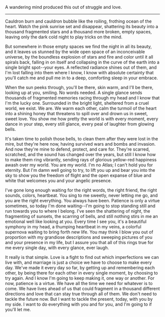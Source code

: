 A wandering mind produced this out of struggle and love.

---

Cauldron burn and cauldron bubble like the roiling, frothing ocean of the heart.
Watch the pink sunrise set and disappear, shattering its beauty into a thousand
fragmented stars and a thousand more broken, empty spaces, leaving only the dark
cold night to play tricks on the mind.

But somewhere in those empty spaces we find the night in all its beauty, and it
leaves us stunned by the wide open space of an inconceivable universe, by the
boundless explosion of stars and fire and color until it all spirals back,
falling in on itself and collapsing in the curve of the earth into a single
bright spot--your eyes. A reflected radiance shines out of them, and I'm lost
falling into them where I know, I know with absolute certainty that you'll catch
me and pull me in to a deep, comforting sleep in your embrace.

When the sun peeks through, you'll be there, skin warm, and I'll be there,
looking up at you, smiling. No words needed. A single glance sends thousands of
fragmented memories racing through my head and I know that I'm the lucky one.
Surrounded in the bright light, sheltered from a cruel world, we exist. We are.
We warm each other, calm the turmoil of the heart into a shining honey that
threatens to spill over and drown us in sweet, sweet love. You show me how
pretty the world is with every moment, every dance in your step, every still
glance, every peal of laughter from glowing bells.

It's taken time to polish those bells, to clean them after they were lost in the
mire, but they're here now, having survived wars and bombs and invasion. And now
they're mine to defend, protect, and care for. They're scarred, scratched, and
the sound has changed over the years, but still I know how to make them ring
vibrantly, sending rays of glorious yellow-red happiness awash over my world.
You are my world. I'm no Atlas; I can't hold you for eternity. But I'm damn well
going to try, to lift you up and bear you into the sky to show you the freedom
of flight and the open expanse of blue and white that welcomes you and your
angelic presence.

I've gone long enough waiting for the right words, the right friend, the right
sounds, colors, heartbeat. You sing to me sweetly, never letting me go, and you
are the right everything. You always have been. Patience is only a virtue
sometimes, so today I'm done waiting--I'm going to stop standing still and run
towards you to where I belong. I've seen the shattering of night, the
fragmenting of sunsets, the scarring of bells, and still nothing stirs in me an
emotional well like looking at you. Every time I see you, it's a beautiful
symphony in my head, a thumping heartbeat in my veins, a colorful supernova
waiting to bring forth new life. You may think I blow you out of proportion with
my grandiose descriptions and sweeping pictures of you and your presence in my
life, but I assure you that all of this rings true for me every single day, with
every glance, ever laugh.

It really is that simple. Love is a fight to find out which imperfections we can
live with, and marriage is just a choice we have to choose to make every day.
We've made it every day so far, by getting up and remembering each other, by
being there for each other in every single moment, by choosing to try again. And
I know I'm going to keep making it, one way or another. For now, patience is a
virtue. We have all the time we need for whatever is to come. We have lives
ahead of us that could fragment in a thousand different directions and love that
can stay true through all of them. We don't need to tackle the future now. But I
want to tackle the present, today, with you by my side. I want to do everything
with you and for you, and I'm going to if you'll let me.
